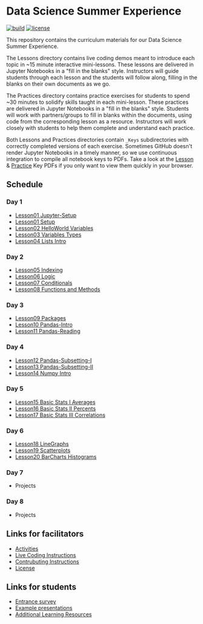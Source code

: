 # Data Science Summer Experience

[![build](https://github.com/GWC-DCMB/SummerExperience/workflows/build/badge.svg)](https://github.com/GWC-DCMB/SummerExperience/actions)
[![license](https://img.shields.io/badge/license-MIT-blue.svg)](LICENSE.md)

This repository contains the curriculum materials for our Data Science Summer Experience.

The Lessons directory contains live coding demos meant to introduce each topic in ~15 minute interactive mini-lessons. These lessons are delivered in Jupyter Notebooks in a "fill in the blanks" style. Instructors will guide students through each lesson and the students will follow along, filling in the blanks on their own documents as we go.

The Practices directory contains practice exercises for students to spend ~30 minutes to solidify skills taught in each mini-lesson. These practices are delivered in Jupyter Notebooks in a "fill in the blanks" style. Students will work with partners/groups to fill in blanks within the documents, using code from the corresponding lesson as a resource. Instructors will work closely with students to help them complete and understand each practice.

Both Lessons and Practices directories contain `_Keys` subdirectories with correctly completed versions of each exercise. Sometimes GitHub doesn't render Jupyter Notebooks in a timely manner, so we use continuous integration to compile all notebook keys to PDFs. Take a look at the [Lesson](Lessons/_Keys/pdf) & [Practice](Lessons/_Keys/pdf) Key PDFs if you only want to view them quickly in your browser.

## Schedule

### Day 1
- [Lesson01 Jupyter-Setup](Lesson01_Jupyter-Setup.md)
- [Lesson01 Setup](Lesson01_Setup.md)
- [Lesson02 HelloWorld Variables](Lesson02_HelloWorld_Variables.ipynb)
- [Lesson03 Variables Types](Lesson03_Variables_Types.ipynb)
- [Lesson04 Lists Intro](Lesson04_Lists_Intro.ipynb)

### Day 2
- [Lesson05 Indexing](Lesson05_Indexing.ipynb)
- [Lesson06 Logic](Lesson06_Logic.ipynb)
- [Lesson07 Conditionals](Lesson07_Conditionals.ipynb)
- [Lesson08 Functions and Methods](Lesson08_Functions_and_Methods.ipynb)

### Day 3
- [Lesson09 Packages](Lesson09_Packages.ipynb)
- [Lesson10 Pandas-Intro](Lesson10_Pandas-Intro.ipynb)
- [Lesson11 Pandas-Reading](Lesson11_Pandas-Reading.ipynb)

### Day 4
- [Lesson12 Pandas-Subsetting-I](Lesson12_Pandas-Subsetting-I.ipynb)
- [Lesson13 Pandas-Subsetting-II](Lesson13_Pandas-Subsetting-II.ipynb)
- [Lesson14 Numpy Intro](Lesson14_Numpy_Intro.ipynb)

### Day 5
- [Lesson15 Basic Stats I Averages](Lesson15_Basic_Stats_I_Averages.ipynb)
- [Lesson16 Basic Stats II Percents](Lesson16_Basic_Stats_II_Percents.ipynb)
- [Lesson17 Basic Stats III Correlations](Lesson17_Basic_Stats_III_Correlations.ipynb)

### Day 6
- [Lesson18 LineGraphs](Lesson18_LineGraphs.ipynb)
- [Lesson19 Scatterplots](Lesson19_Scatterplots.ipynb)
- [Lesson20 BarCharts Histograms](Lesson20_BarCharts_Histograms.ipynb)


### Day 7
- Projects

### Day 8
- Projects

## Links for facilitators

- [Activities](Activites/)
- [Live Coding Instructions](https://gist.github.com/zmml/402f7d362112bcea1e19eee63bcac0ee)
- [Contrubuting Instructions](https://github.com/gwc-dcmb/gwc-dcmb/CONTRIBUTING.md)
- [License](https://github.com/gwc-dcmb/gwc-dcmb/LICENSE.md)

## Links for students

- [Entrance survey](https://forms.gle/gXLj62T7bEMFipdv7)
- [Example presentations](https://drive.google.com/open?id=1Rn10NGdVKYw5c9LaWQHT5BOJnrapmYbdsoBoHqs2myQ)
- [Additional Learning Resources](https://github.com/gwc-dcmb/gwc-dcmb/resources.md)

